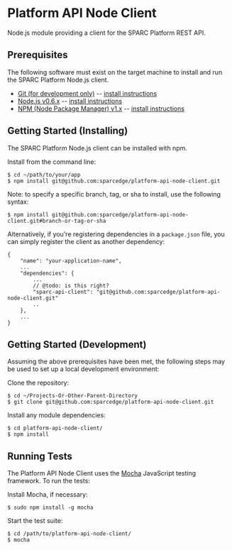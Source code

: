 Platform API Node Client
=============

Node.js module providing a client for the SPARC Platform REST API.

Prerequisites
-------

The following software must exist on the target machine to install and run the
SPARC Platform Node.js client.

* [Git (for development only)](http://git-scm.com/) -- [install instructions](http://book.git-scm.com/2_installing_git.html)
* [Node.js v0.6.x](http://nodejs.org/) -- [install instructions](https://github.com/joyent/node/wiki/Installation)
* [NPM (Node Package Manager) v1.x](http://npmjs.org/) -- [install instructions](https://github.com/isaacs/npm)

Getting Started (Installing)
------------

The SPARC Platform Node.js client can be installed with npm.

Install from the command line:

    $ cd ~/path/to/your/app
    $ npm install git@github.com:sparcedge/platform-api-node-client.git

Note: to specify a specific branch, tag, or sha to install, use the following syntax:

    $ npm install git@github.com:sparcedge/platform-api-node-client.git#branch-or-tag-or-sha

Alternatively, if you're registering dependencies in a `package.json` file, you can simply register the client
as another dependency:

    {
        "name": "your-application-name",
        ...
        "dependencies": {
            ...
            // @todo: is this right?
            "sparc-api-client": "git@github.com:sparcedge/platform-api-node-client.git" 
            ..
        },
        ...
    }

Getting Started (Development)
------------

Assuming the above prerequisites have been met, the following steps may be used 
to set up a local development environment:

Clone the repository:

    $ cd ~/Projects-Or-Other-Parent-Directory
    $ git clone git@github.com:sparcedge/platform-api-node-client.git

Install any module dependencies:

    $ cd platform-api-node-client/
    $ npm install

Running Tests
------------

The Platform API Node Client uses the [Mocha](http://visionmedia.github.com/mocha/) JavaScript
testing framework.  To run the tests:

Install Mocha, if necessary:

    $ sudo npm install -g mocha

Start the test suite:

    $ cd /path/to/platform-api-node-client/
    $ mocha
